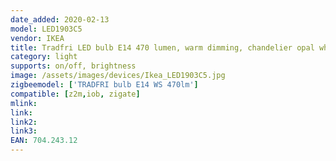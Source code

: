 ```yaml
---
date_added: 2020-02-13
model: LED1903C5
vendor: IKEA
title: Tradfri LED bulb E14 470 lumen, warm dimming, chandelier opal white
category: light
supports: on/off, brightness
image: /assets/images/devices/Ikea_LED1903C5.jpg
zigbeemodel: ['TRADFRI bulb E14 WS 470lm']
compatible: [z2m,iob, zigate]
mlink: 
link: 
link2: 
link3: 
EAN: 704.243.12
---
```

